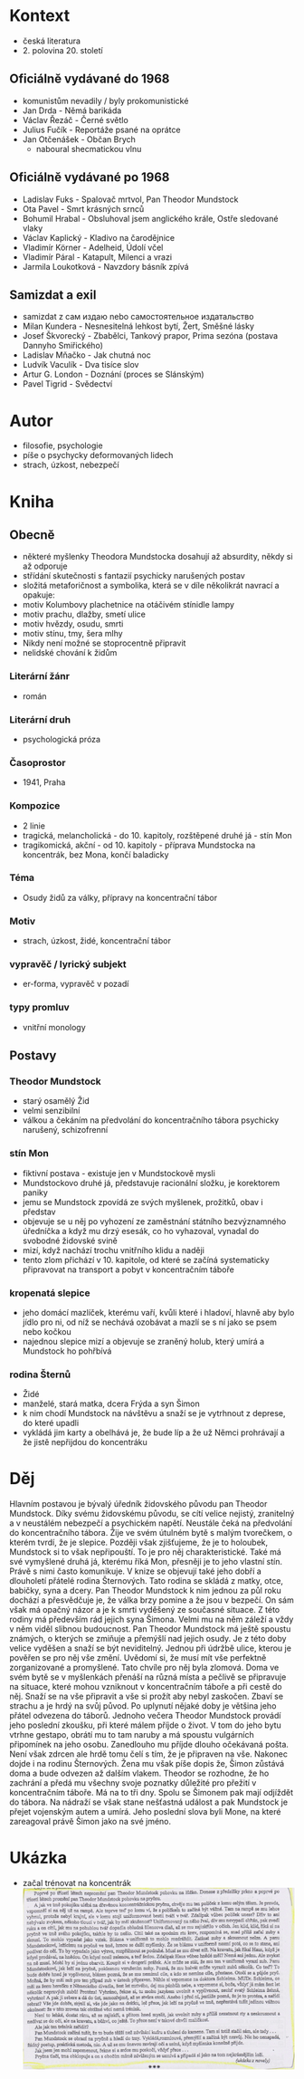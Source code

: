 # Kontext
* česká literatura
* 2\. polovina 20. století

## Oficiálně vydávané do 1968
* komunistům nevadily / byly prokomunistické
* Jan Drda - Němá barikáda
* Václav Řezáč - Černé světlo
* Julius Fučík - Reportáže psané na oprátce
* Jan Otčenášek - Občan Brych
  * naboural shecmatickou vlnu

## Oficiálně vydávané po 1968
* Ladislav Fuks - Spalovač mrtvol, Pan Theodor Mundstock
* Ota Pavel - Smrt krásných srnců
* Bohumil Hrabal - Obsluhoval jsem anglického krále, Ostře sledované vlaky
* Václav Kaplický - Kladivo na čarodějnice
* Vladimír Körner - Adelheid, Údolí včel
* Vladimír Páral - Katapult, Milenci a vrazi
* Jarmila Loukotková - Navzdory básník zpívá

## Samizdat a exil
* samizdat z сам издаю nebo самостоятельное издатальство
* Milan Kundera - Nesnesitelná lehkost bytí, Žert, Směšné lásky
* Josef Škvorecký - Zbabělci, Tankový prapor, Prima sezóna (postava Dannyho Smiřického)
* Ladislav Mňačko - Jak chutná noc
* Ludvík Vaculík - Dva tisíce slov
* Artur G. London - Doznání (proces se Slánským)
* Pavel Tigrid - Svědectví

# Autor
* filosofie, psychologie
* píše o psychycky deformovaných lidech
* strach, úzkost, nebezpečí

# Kniha
## Obecně
* některé myšlenky Theodora Mundstocka dosahují až absurdity, někdy si až odporuje
* střídání skutečnosti s fantazií psychicky narušených postav
* složitá metaforičnost a symbolika, která se v díle několikrát navrací a opakuje:
* motiv Kolumbovy plachetnice na otáčivém stínidle lampy
* motiv prachu, dlažby, smetí ulice
* motiv hvězdy, osudu, smrti
* motiv stínu, tmy, šera mlhy
* Nikdy není možné se stoprocentně připravit
* nelidské chování k židům


### Literární žánr
* román

### Literární druh
* psychologická próza

### Časoprostor
* 1941, Praha

### Kompozice
* 2 linie
* tragická, melancholická - do 10. kapitoly, rozštěpené druhé já - stín Mon
* tragikomická, akční - od 10. kapitoly - příprava Mundstocka na koncentrák, bez Mona, končí baladicky

### Téma
* Osudy židů za války, přípravy na koncentrační tábor

### Motiv
* strach, úzkost, židé, koncentrační tábor

### vypravěč / lyrický subjekt
* er-forma, vypravěč v pozadí

### typy promluv
* vnitřní monology 

## Postavy
### Theodor Mundstock
* starý osamělý Žid
* velmi senzibilní
* válkou a čekáním na předvolání do koncentračního tábora psychicky narušený, schizofrenní

### stín Mon
* fiktivní postava - existuje jen v Mundstockově mysli
* Mundstockovo druhé já, představuje racionální složku, je korektorem paniky
* jemu se Mundstock zpovídá ze svých myšlenek, prožitků, obav i představ
* objevuje se u něj po vyhození ze zaměstnání státního bezvýznamného úředníčka a když mu drzý esesák, co ho vyhazoval, vynadal do svobodné židovské svině
* mizí, když nachází trochu vnitřního klidu a naději
* tento zlom přichází v 10. kapitole, od které se začíná systematicky připravovat na transport a pobyt v koncentračním táboře

### kropenatá slepice
* jeho domácí mazlíček, kterému vaří, kvůli které i hladoví, hlavně aby bylo jídlo pro ni, od níž se nechává ozobávat a mazlí se s ní jako se psem nebo kočkou
* najednou slepice mizí a objevuje se zraněný holub, který umírá a Mundstock ho pohřbívá

### rodina Šternů 
* Židé
* manželé, stará matka, dcera Frýda a syn Šimon
* k nim chodí Mundstock na návštěvu a snaží se je vytrhnout z deprese, do které upadli
* vykládá jim karty a obelhává je, že bude líp a že už Němci prohrávají a že jistě nepřijdou do koncentráku

# Děj
Hlavním postavou je bývalý úředník židovského původu pan Theodor Mundstock. Díky svému židovskému původu, se cítí velice nejistý, zranitelný a v neustálém nebezpečí a psychickém napětí. Neustále čeká na předvolání do koncentračního tábora. Žije ve svém útulném bytě s malým tvorečkem, o kterém tvrdí, že je slepice. Později však zjišťujeme, že je to holoubek, Mundstock si to však nepřipouští. To je pro něj charakteristické. Také má své vymyšlené druhá já, kterému říká Mon, přesněji je to jeho vlastní stín. Právě s nimi často komunikuje. V knize se objevují také jeho dobří a dlouholetí přátelé rodina Šternových. Tato rodina se skládá z matky, otce, babičky, syna a dcery. Pan Theodor Mundstock k nim jednou za půl roku dochází a přesvědčuje je, že válka brzy pomine a že jsou v bezpečí. On sám však má opačný názor a je k smrti vyděšený ze současné situace. Z této rodiny má především rád jejich syna Šimona. Velmi mu na něm záleží a vždy v něm viděl slibnou budoucnost. Pan Theodor Mundstock má ještě spoustu známých, o kterých se zmiňuje a přemýšlí nad jejich osudy. Je z této doby velice vyděšen a snaží se být neviditelný. Jednou při údržbě ulice, kterou je pověřen se pro něj vše změní. Uvědomí si, že musí mít vše perfektně zorganizované a promyšlené. Tato chvíle pro něj byla zlomová. Doma ve svém bytě se v myšlenkách přenáší na různá místa a pečlivě se připravuje na situace, které mohou vzniknout v koncentračním táboře a při cestě do něj. Snaží se na vše připravit a vše si prožít aby nebyl zaskočen. Zbaví se strachu a je hrdý na svůj původ. Po uplynutí nějaké doby je většina jeho přátel odvezena do táborů. Jednoho večera Theodor Mundstock provádí jeho poslední zkoušku, při které málem příjde o život. V tom do jeho bytu vtrhne gestapo, obrátí mu to tam naruby a má spoustu vulgárních připomínek na jeho osobu. Zanedlouho mu příjde dlouho očekávaná pošta. Není však zdrcen ale hrdě tomu čelí s tím, že je připraven na vše. Nakonec dojde i na rodinu Šternových. Žena mu však píše dopis že, Šimon zůstává doma a bude odvezen až dalším vlakem. Theodor se rozhodne, že ho zachrání a předá mu všechny svoje poznatky důležité pro přežití v koncentračním táboře. Má na to tři dny. Spolu se Šimonem pak mají odjíždět do tábora. Na nádraží se však stane nešťastná událost a pak Mundstock je přejet vojenským autem a umírá. Jeho poslední slova byli Mone, na které zareagoval právě Šimon jako na své jméno.

# Ukázka
* začal trénovat na koncentrák
![ukázak](ukazka.png)